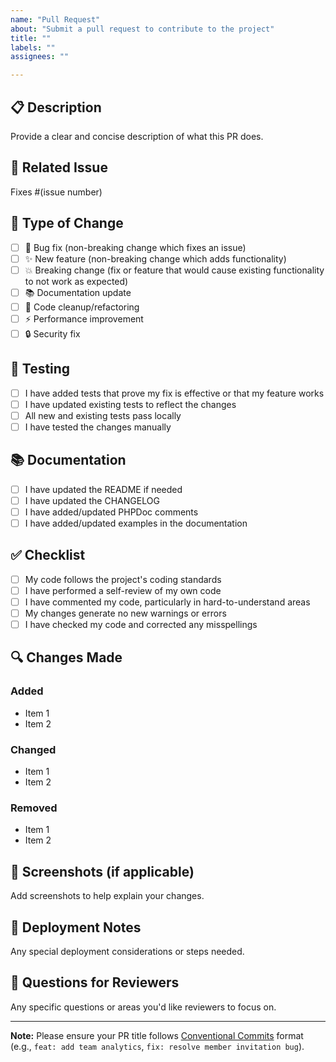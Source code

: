 ```yaml
---
name: "Pull Request"
about: "Submit a pull request to contribute to the project"
title: ""
labels: ""
assignees: ""

---
```


## 📋 Description
Provide a clear and concise description of what this PR does.

## 🔗 Related Issue
Fixes #(issue number)

## 🧪 Type of Change
- [ ] 🐛 Bug fix (non-breaking change which fixes an issue)
- [ ] ✨ New feature (non-breaking change which adds functionality)
- [ ] 💥 Breaking change (fix or feature that would cause existing functionality to not work as expected)
- [ ] 📚 Documentation update
- [ ] 🧹 Code cleanup/refactoring
- [ ] ⚡ Performance improvement
- [ ] 🔒 Security fix

## 🧪 Testing
- [ ] I have added tests that prove my fix is effective or that my feature works
- [ ] I have updated existing tests to reflect the changes
- [ ] All new and existing tests pass locally
- [ ] I have tested the changes manually

## 📚 Documentation
- [ ] I have updated the README if needed
- [ ] I have updated the CHANGELOG
- [ ] I have added/updated PHPDoc comments
- [ ] I have added/updated examples in the documentation

## ✅ Checklist
- [ ] My code follows the project's coding standards
- [ ] I have performed a self-review of my own code
- [ ] I have commented my code, particularly in hard-to-understand areas
- [ ] My changes generate no new warnings or errors
- [ ] I have checked my code and corrected any misspellings

## 🔍 Changes Made
### Added
- Item 1
- Item 2

### Changed
- Item 1
- Item 2

### Removed
- Item 1
- Item 2

## 📸 Screenshots (if applicable)
Add screenshots to help explain your changes.

## 🚀 Deployment Notes
Any special deployment considerations or steps needed.

## 🤔 Questions for Reviewers
Any specific questions or areas you'd like reviewers to focus on.

---

**Note:** Please ensure your PR title follows [Conventional Commits](https://conventionalcommits.org/) format (e.g., `feat: add team analytics`, `fix: resolve member invitation bug`).
